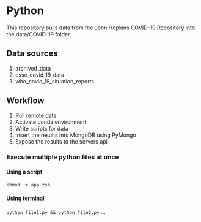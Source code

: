 # Python

This repository pulls data from the John Hopkins COVID-19 Repository into the data/COVID-19 folder.

## Data sources

1. archived_data
2. csse_covid_19_data
3. who_covid_19_situation_reports

## Workflow

1. Pull remote data.
2. Activate conda environment
3. Write scripts for data
4. Insert the results into MongoDB using PyMongo
5. Expose the results to the servers api

### Execute multiple python files at once

#### Using a script

`chmod +x app.zsh`

#### Using terminal

`python file1.py && python file2.py` ...
